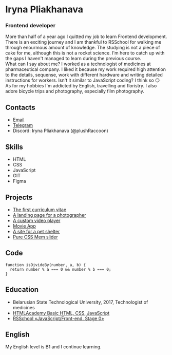 # **Iryna Pliakhanava**
### Frontend developer

More than half of a year ago I quitted my job to learn Frontend development. 
There is an exciting journey and I am thankful to RSSchool for walking me through enourmous amount of knowledge.
The studying is not a piece of cake for me, although this is not a rocket science. I'm here to catch up with the gaps I haven't managed to learn during the previous course.  
What can I say about me? I worked as a technologist of medicines at pharmaceutical company. I liked it because my work required high attention to the details, sequense, work with different hardware and writing detailed instructions for workers. Isn't it similar to JavaScript coding? I think so :smirk:  
As for my hobbies I'm addicted by English, travelling and floristry. I also adore bicycle trips and photography, especially film photography.

## **Contacts**

- [Email](mailto:irkapuh@gmail.com)
- [Telegram](https://t.me/plushaaaaa)
- Discord: Iryna Pliakhanava (@plushRaccoon)

## **Skills**

- HTML
- CSS
- JavaScript
- GIT
- Figma

## **Projects**

- [The first curriculum vitae](https://plushraccoon.github.io/rsschool-cv/)
- [A landing page for a photographer](https://rolling-scopes-school.github.io/zefkapuh-JSFEPRESCHOOL/portfolio/)
- [A custom video player](https://rolling-scopes-school.github.io/zefkapuh-JSFEPRESCHOOL/portfolio/videoApp.html)
- [Movie App](https://rolling-scopes-school.github.io/zefkapuh-JSFEPRESCHOOL/movieApp/)
- [A site for a pet shelter](https://rolling-scopes-school.github.io/zefkapuh-JSFE2022Q1/shelter/pages/main/index.html)
- [Pure CSS Mem slider](https://plushraccoon.github.io/cssMemSlider/cssMemSlider/index.html)

## **Code**

```
function isDivideBy(number, a, b) { 
  return number % a === 0 && number % b === 0;
}
```

## **Education**

- Belarusian State Technological University, 2017, Technologist of medicines
- [HTMLAcademy Basic HTML, CSS, JavaScript](https://htmlacademy.ru)
- [RSSchool «JavaScript/Front-end. Stage 0»](https://rs.school/js-stage0/)

## **English**

My English level is B1 and I continue learning.
